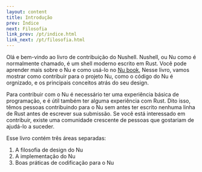 ```yaml
---
layout: content
title: Introdução
prev: Índice
next: Filosofia
link_prev: /pt/indice.html
link_next: /pt/filosofia.html
---
```


Olá e bem-vindo ao livro de contribuição do Nushell. Nushell, ou Nu como é normalmente chamado, é um shell moderno escrito em Rust. Você pode aprender mais sobre o Nu e como usá-lo no [Nu book](https://www.nushell.sh/book/), Nesse livro, vamos mostrar como contribuir para o projeto Nu, como o código do Nu é orgnizado, e os principais conceitos atrás do seu design.

Para contribuir com o Nu é necessário ter uma experiência básica de programação, e é útil também ter alguma experiência com Rust. Dito isso, têmos pessoas contribuindo para o Nu sem antes ter escrito nenhuma linha de Rust antes de escrever sua submissão. Se você está interessado em contribuir, existe uma comunidade crescente de pessoas que gostariam de ajudá-lo a suceder.

Esse livro contém três áreas separadas:

1. A filosofia de design do Nu
1. A implementação do Nu
1. Boas práticas de codificação para o Nu